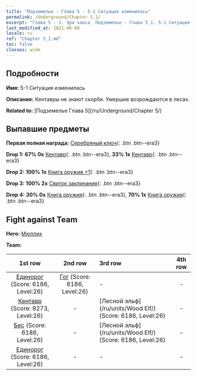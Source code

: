 ```yaml
---
title: "Подземелье - Глава 5 - 5-1 Ситуация изменилась"
permalink: /Underground/Chapter 5_1/
excerpt: "Глава 5 - 1. Эра хаоса  Подземелье - Глава 5_1. 5-1 Ситуация изменилась"
last_modified_at: 2021-06-08
locale: ru
ref: "Chapter 5_1.md"
toc: false
classes: wide
---
```


## Подробности

 **Имя:** 5-1 Ситуация изменилась

 **Описание:** Кентавры не знают скорби. Умершие возрождаются в лесах.

 **Related to:** [Подземелье Глава 5](/ru/Underground/Chapter 5/)

## Выпавшие предметы

 **Первая полная награда:** [Серебряный ключ](/ItemsRU/con_693/){: .btn .btn--era3}

 **Drop 1:** **67% 0x** [Кентавр](/ItemsRU/unt_199/){: .btn .btn--era3}, **33% 1x** [Кентавр](/ItemsRU/unt_199/){: .btn .btn--era3}

 **Drop 2:** **100% 1x** [Книга оружия +1](/ItemsRU/mat_25/){: .btn .btn--era3}

 **Drop 3:** **100% 2x** [Свиток заклинания](/ItemsRU/con_694/){: .btn .btn--era3}

 **Drop 4:** **30% 0x** [Книга оружия](/ItemsRU/mat_18/){: .btn .btn--era3}, **70% 1x** [Книга оружия](/ItemsRU/mat_18/){: .btn .btn--era3}


## Fight against Team
 **Hero:** [Мюллих](/ru/heroes/Mullich/)

 **Team:**


  | 1st row | 2nd row | 3rd row | 4th row |
  |:----:|:----:|:----|:----:|
  | [Единорог](/ru/units/Unicorn/) (Score: 6186, Level:26)  | [Гог](/ru/units/Gog/) (Score: 6186, Level:26)  | - | - |
  | [Кентавр](/ru/units/Centaur/) (Score: 9273, Level:26)  | - | [Лесной эльф](/ru/units/Wood Elf/) (Score: 6186, Level:26)  | - |
  | [Бес](/ru/units/Imp/) (Score: 6186, Level:26)  | - | [Лесной эльф](/ru/units/Wood Elf/) (Score: 6186, Level:26)  | - |
  | [Единорог](/ru/units/Unicorn/) (Score: 6186, Level:26)  | - | - | - |


